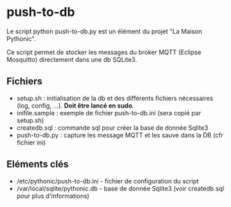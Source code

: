 # push-to-db

Le script python push-to-db.py est un élément du projet "La Maison Pythonic".

Ce script permet de stocker les messages du broker MQTT (Eclipse Mosquitto) directement dans une db SQLite3.

## Fichiers 
 * setup.sh : initialisation de la db et des différents fichiers nécessaires (log, config, ...). __Doit être lancé en sudo__.
 * inifile.sample : exemple de fichier push-to-db.ini (sera copié par setup.sh)
 * createdb.sql : commande sql pour créer la base de donnée Sqlite3
 * push-to-db.py : capture les message MQTT et les sauve dans la DB (cfr fichier ini)

## Eléments clés
 * /etc/pythonic/push-to-db.ini - fichier de configuration du script
 * /var/local/sqlite/pythonic.db - base de donnée Sqlite3 (voir createdb.sql pour plus d'informations)


